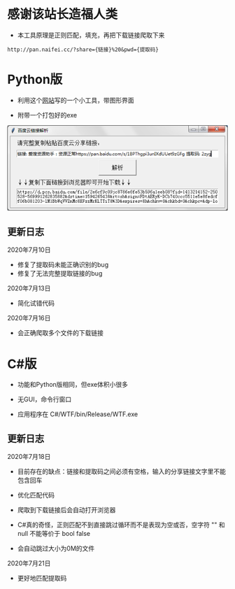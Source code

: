 # 感谢该站长造福人类

- 本工具原理是正则匹配，填充，再把下载链接爬取下来

```
http://pan.naifei.cc/?share={链接}%20&pwd={提取码}
```

# Python版
- 利用这个[网站](http://pan.naifei.cc/)写的一个小工具，带图形界面

- 附带一个打包好的exe

![界面](Python/img/baiduyun.png?raw=true)

## 更新日志

2020年7月10日

- 修复了提取码未能正确识别的bug
- 修复了无法完整提取链接的bug

2020年7月13日

- 简化试错代码

2020年7月16日

- 会正确爬取多个文件的下载链接

# C#版

- 功能和Python版相同，但exe体积小很多

- 无GUI，命令行窗口

- 应用程序在 C#/WTF/bin/Release/WTF.exe

## 更新日志

2020年7月18日

- 目前存在的缺点：链接和提取码之间必须有空格，输入的分享链接文字里不能包含回车

- 优化匹配代码

- 爬取到下载链接后会自动打开浏览器

- C#真的奇怪，正则匹配不到直接跳过循环而不是表现为空或否，空字符 "" 和 null 不能等价于 bool false

- 会自动跳过大小为0M的文件

2020年7月21日

- 更好地匹配提取码
